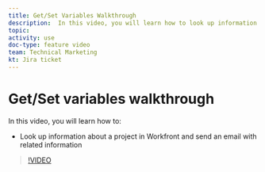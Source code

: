 ```yaml
---
title: Get/Set Variables Walkthrough
description:  In this video, you will learn how to look up information about a project in Workfront and send an email with related information in [!DNL Adobe Workfront Fusion].
topic: 
activity: use
doc-type: feature video
team: Technical Marketing
kt: Jira ticket 
---
```

# Get/Set variables walkthrough

In this video, you will learn how to:

* Look up information about a project in Workfront and send an email with related information

>[!VIDEO](https://video.tv.adobe.com/v/335276/?quality=12)

